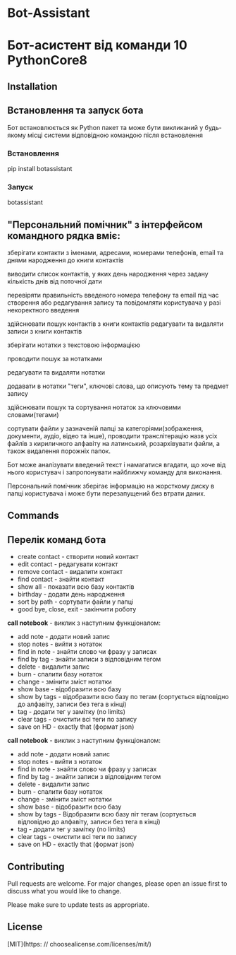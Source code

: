 # Bot-Assistant

# Бот-асистент від команди 10 PythonCore8

## Installation

## Встановлення та запуск бота

Бот встановлюється як Python пакет та може бути викликаний у будь-якому місці системи відповідною командою після встановлення

### Встановлення

pip install botassistant

### Запуск

botassistant

## "Персональний помічник" з інтерфейсом командного рядка вміє:

зберігати контакти з іменами, адресами, номерами телефонів, email та днями народження до книги контактів

виводити список контактів, у яких день народження через задану кількість днів від поточної дати

перевіряти правильність введеного номера телефону та email під час створення або редагування запису та повідомляти користувача у разі некоректного введення

здійснювати пошук контактів з книги контактів
редагувати та видаляти записи з книги контактів

зберігати нотатки з текстовою інформацією

проводити пошук за нотатками

редагувати та видаляти нотатки

додавати в нотатки "теги", ключові слова, що описують тему та предмет запису

здійснювати пошук та сортування нотаток за ключовими словами(тегами)

сортувати файли у зазначеній папці за категоріями(зображення, документи, аудіо, відео та інше), проводити транслітерацію назв усіх файлів з кириличного алфавіту на латинський, розархівувати файли, а також видалення порожніх папок.

Бот може аналізувати введений текст і намагатися вгадати, що хоче від нього користувач і запропонувати найближчу команду для виконання.

Персональний помічник зберігає інформацію на жорсткому диску в папці користувача і може бути перезапущений без втрати даних.

## Commands

## Перелік команд бота

- create contact - створити новий контакт
- edit contact - редагувати контакт
- remove contact - видалити контакт
- find contact - знайти контакт
- show all - показати всю базу контактів
- birthday - додати день народження
- sort by path - сортувати файли у папці
- good bye, close, exit - закінчити роботу

__call notebook__ - виклик з наступним функціоналом:
 - add note - додати новий запис
 - stop notes - вийти з нотаток
 - find in note - знайти слово чи фразу у записах
 - find by tag - знайти записи з відповідним тегом
 - delete - видалити запис
 - burn - спалити базу нотаток
 - change - змінити зміст нотатки
 - show base - відобразити всю базу
 - show by tags - відобразити всю базу по тегам (сортується відповідно до алфавіту, записи без тега в кінці)
 - tag - додати тег у замітку (no limits)
 - clear tags - очистити всі теги по запису
 - save on HD - exactly that (формат json) 

__call notebook__ - виклик з наступним функціоналом:
 - add note - додати новий запис
 - stop notes - вийти з нотаток
 - find in note - знайти слово чи фразу у записах
 - find by tag - знайти записи з відповідним тегом
 - delete - видалити запис
 - burn - спалити базу нотаток
 - change - змінити зміст нотатки
 - show base - відобразити всю базу
 - show by tags - Відобразити всю базу піт тегам (сортується відповідно до алфавіту, записи без тега в кінці)
 - tag - додати тег у замітку (no limits)
 - clear tags - очистити всі теги по запису
 - save on HD - exactly that (формат json)               

## Contributing

Pull requests are welcome. For major changes, please open an issue first
to discuss what you would like to change.

Please make sure to update tests as appropriate.

## License

[MIT](https: // choosealicense.com/licenses/mit/)
